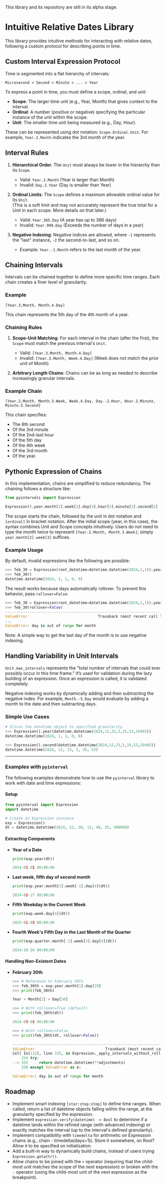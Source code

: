 This library and its repository are still in its alpha stage.

# Intuitive Relative Dates Library

This library provides intuitive methods for interacting with relative dates, following a custom protocol for describing points in time.

## Custom Interval Expression Protocol

Time is segmented into a flat hierarchy of intervals:

```
Microsecond < Second < Minute < ... < Year
```

To express a point in time, you must define a scope, ordinal, and unit:

- **Scope**: The larger time unit (e.g., Year, Month) that gives context to the interval.
- **Ordinal**: A number (positive or negative) specifying the particular instance of the unit within the scope.
- **Unit**: The smaller time unit being measured (e.g., Day, Hour).

These can be represented using dot notation: `Scope.Ordinal.Unit`. For example, `Year.2.Month` indicates the 3rd month of the year.

## Interval Rules

1. **Hierarchical Order**: The `Unit` must always be lower in the hierarchy than its `Scope`.
   - Valid: `Year.2.Month` (Year is larger than Month)
   - Invalid: `Day.2.Year` (Day is smaller than Year)
   
2. **Ordinal Limits**: The `Scope` defines a maximum allowable ordinal value for its `Unit`.  
   (This is a soft limit and may not accurately represent the true total for a Unit in each scope. More details on that later.)
   - Valid: `Year.365.Day` (A year has up to 366 days)
   - Invalid: `Year.999.Day` (Exceeds the number of days in a year)
   
3. **Negative Indexing**: Negative indices are allowed, where `-1` represents the "last" instance, `-2` the second-to-last, and so on.
   - Example: `Year.-1.Month` refers to the last month of the year.

## Chaining Intervals

Intervals can be chained together to define more specific time ranges. Each chain creates a finer level of granularity.

### Example

```
[Year.3.Month, Month.4.Day]
```

This chain represents the 5th day of the 4th month of a year.

### Chaining Rules

1. **Scope-Unit Matching**: For each interval in the chain (after the first), the `Scope` must match the previous interval's `Unit`.
   - Valid: `[Year.3.Month, Month.4.Day]`
   - Invalid: `[Year.3.Month, Week.4.Day]` (Week does not match the prior unit of Month)
   
2. **Arbitrary Length Chains**: Chains can be as long as needed to describe increasingly granular intervals.

### Example Chain

```
[Year.2.Month, Month.3.Week, Week.4.Day, Day.-2.Hour, Hour.2.Minute, Minute.5.Second]
```

This chain specifies:
- The 6th second 
- Of the 3rd minute
- Of the 2nd-last hour
- Of the 5th day
- Of the 4th week
- Of the 3rd month
- Of the year.

## Pythonic Expression of Chains

In this implementation, chains are simplified to reduce redundancy. The chaining follows a structure like:

```python
from pyintervals import Expression

Expression().year.month[2].week[3].day[4].hour[5].minute[2].second[5]
```

The scope starts the chain, followed by the unit in dot notation and `[ordinal]` in bracket notation. After the initial scope (year, in this case), the syntax combines Unit and Scope concepts intuitively. Users do not need to type the month twice to represent `[Year.2.Month, Month.3.Week]`; simply `year.month[2].week[3]` suffices.

### Example Usage

By default, invalid expressions like the following are possible:

```python
>>> feb_30 = Expression(root_datetime=datetime.datetime(2024,1,1)).year.month[1].day[29]
>>> feb_30()
datetime.datetime(2024, 3, 1, 0, 0)
```

The result works because days automatically rollover. To prevent this behavior, pass `rollover=False`:

```python
>>> feb_30 = Expression(root_datetime=datetime.datetime(2024,1,1)).year.month[1].day[29]
>>> feb_30(rollover=False)
---------------------------------------------------------------------------
ValueError                                Traceback (most recent call last)
...
ValueError: day is out of range for month
```

Note: A simple way to get the last day of the month is to use negative indexing.

## Handling Variability in Unit Intervals

`Unit.max_intervals` represents the "total number of intervals that could ever possibly occur in this time frame." It’s used for validation during the lazy building of an expression. Once an expression is called, it is validated completely.

Negative indexing works by dynamically adding and then subtracting the negative index. For example, `Month.-5.Day` would evaluate by adding a month to the date and then subtracting days.

### Simple Use Cases

```python
# Slices the datetime object to specified granularity
>>> Expression().year(datetime.datetime(2024,12,23,5,35,53,29485))
datetime.datetime(2024, 1, 1, 0, 0)

>>> Expression().second(datetime.datetime(2024,12,23,5,35,53,29485))
datetime.datetime(2024, 12, 23, 5, 35, 53)
```

---

### Examples with `pyinterval`

The following examples demonstrate how to use the `pyinterval` library to work with date and time expressions:

#### Setup

```python
from pyinterval import Expression
import datetime

# Create an Expression instance
exp = Expression()
dt = datetime.datetime(2024, 12, 30, 12, 40, 35, 500000)
```

#### Extracting Components

- **Year of a Date**

  ```python
  print(exp.year(dt))
  
  2024-01-01 00:00:00
  ```

- **Last week, fifth day of second month**

  ```python
  print(exp.year.month[1].week[-1].day[4](dt))
  
  2024-02-27 00:00:00
  ```

- **Fifth Weekday in the Current Week**

  ```python
  print(exp.week.day[4](dt))
  
  2025-01-03 00:00:00
  ```

- **Fourth Week's Fifth Day in the Last Month of the Quarter**

  ```python
  print(exp.quarter.month[-1].week[3].day[4](dt))
  
  2024-10-26 00:00:00
  ```

#### Handling Non-Existent Dates

- **February 30th**

  ```python
  >>> # Reference to February 30th
  >>> feb_30th = exp.year.month[1].day[29]
  >>> print(feb_30th)
  
  Year > Month[2] > Day[30]

  >>> # With rollover=True (default)
  >>> print(feb_30th(dt))
  
  2024-03-01 00:00:00

  >>> # With rollover=False
  >>> print(feb_30th(dt, rollover=False))
  
  ---------------------------------------------------------------------------
  ValueError                                Traceback (most recent call last)
  Cell In[112], line 335, in Expression._apply_intervals_without_rollover(self, _datetime)
      334 try:
  --> 335     return datetime.datetime(**adjustments)
      336 except ValueError as e:
  
  ValueError: day is out of range for month
  ```

## Roadmap

- Implement smart indexing `[star:stop:step]` to define time ranges. When called, return a list of datetime objects falling within the range, at the granularity specified by the expression.
- Implement `expression.verify(datetime) -> Bool` to determine if a datetime lands within the refined range (with advanced indexing) or exactly matches the interval (up to the interval's defined granularity).
- Implement compatibility with `timedelta` for arithmetic on Expression chains (e.g., chain - timedelta(days=1)). Store it somewhere, on Root? Allow it to be specified on initialization.
- Add a built-in way to dynamically build chains, instead of users trying `Expression.getattr()`.
- Allow chains to be joined with the `+` operator (requiring that the child-most unit matches the scope of the next expression) or broken with the `-` operator (using the child-most unit of the next expression as the breakpoint).